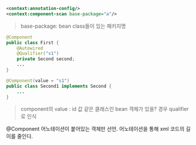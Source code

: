```xml
<context:annotation-config/>
<context:component-scan base-package="a"/>
```
>base-package: bean class들이 있는 패키지명
```java
@Component
public class First {
	@Autowired
	@Qualifier("s1")
	private Second second;
	...
}

@Component(value = "s1")
public class Second1 implements Second {	
	...
}
```
>component의 value : id 값
>같은 클래스인 bean 객체가 있을? 경우 qualifier로 인식

@Component 어노테이션이 붙어있는 객체만 선언.
어노테이션을 통해 xml 코드의 길이를 줄인다.
<!--stackedit_data:
eyJoaXN0b3J5IjpbLTE2MDkzMTY3MDVdfQ==
-->